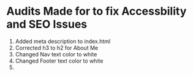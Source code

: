# Audits Made for to fix Accessbility and SEO Issues
1. Added meta description to index.html
2. Corrected h3 to h2 for About Me
3. Changed Nav text color to white 
4. Changed Footer text color to white
5. 